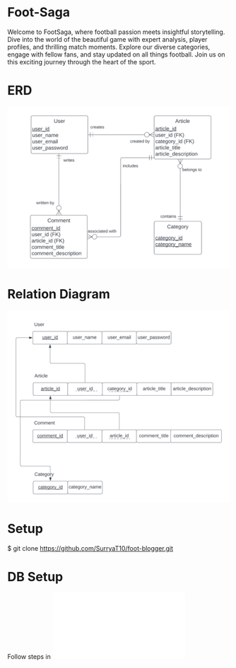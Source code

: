 # Foot-Saga
<p>Welcome to FootSaga, where football passion meets insightful storytelling. Dive into the world of the beautiful game with expert analysis, player profiles, and thrilling match moments. Explore our diverse categories, engage with fellow fans, and stay updated on all things football. Join us on this exciting journey through the heart of the sport.</p>

# ERD
![ERD for Foot-Blogger!](/Design/ERD.png)

# Relation Diagram
![Relation for Foot-Blogger!](/Design/Relation.png)

# Setup
$ git clone https://github.com/SurryaT10/foot-blogger.git

# DB Setup
Follow steps in ![DB-Setup](/Design/Database_Setup.txt)
